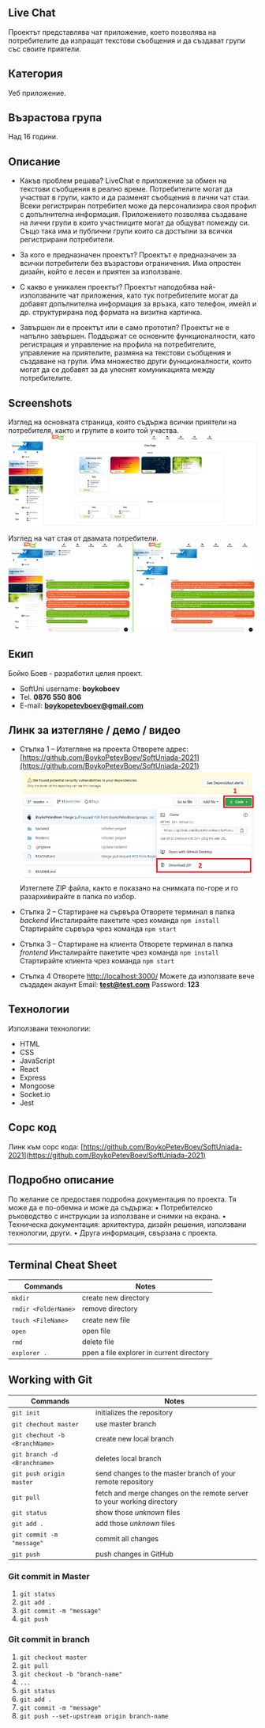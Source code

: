 ## Live Chat
Проектът представлява чат приложение, което позволява на потребителите да изпращат текстови съобщения и да създават групи със своите приятели.

## Категория
Уеб приложение.

## Възрастова група
Над 16 години.

## Описание
* Какъв проблем решава?
LiveChat е приложение за обмен на текстови съобщения в реално време.  Потребителите могат да участват в групи, както и да разменят съобщения в лични чат стаи. Всеки регистриран потребител може да персонализира своя профил с допълнителна информация. Приложението позволява създаване на лични групи в които участниците могат да общуват помежду си. Също така има и публични групи които са достъпни за всички регистрирани потребители.

* За кого е предназначен проектът?
Проектът е предназначен за всички потребители без възрастови ограничения. Има опростен дизайн, който е лесен и приятен за използване.  

* С какво е уникален проектът?
Проектът наподобява най-използваните чат приложения, като тук потребителите могат да добавят допълнителна информация за връзка, като телефон, имейл и др. структурирана под формата на визитна картичка.  

* Завършен ли е проектът или е само прототип?
Проектът не е напълно завършен. Поддържат се основните функционалности, като регистрация и управление на профила на потребителите, управление на приятелите, размяна на текстови съобщения и създаване на групи. Има множество други функционалности, които могат да се добавят за да улеснят комуникацията между потребителите.	


## Screenshots
Изглед на основната страница, която съдържа всички приятели на потребителя, както и групите в които той участва.
![home-page](REAMDE/home-page.png)

Изглед на чат стая от двамата потребители.
![chat-page](REAMDE/chat-page.png)

## Екип
 Бойко Боев - разработил целия проект.
* SoftUni username: **boykoboev**
* Tel. **0876 550 806**
* E-mail: **boykopetevboev@gmail.com**

## Линк за изтегляне / демо / видео
* Стъпка 1 – Изтегляне на проекта
Отворете адрес:  [https://github.com/BoykoPetevBoev/SoftUniada-2021](https://github.com/BoykoPetevBoev/SoftUniada-2021)
 ![download](REAMDE/download.png)
Изтеглете ZIP файла, както е показано на снимката по-горе и го разархивирайте в папка по избор.

*	Стъпка 2 – Стартиране на сървъра
Отворете терминал в папка *backend* 
Инсталирайте пакетите чрез команда 
```npm install```
Стартирайте сървъра чрез команда 
```npm start```

*	Стъпка 3 – Стартиране на клиента
Отворете терминал в папка *frontend*
Инсталирайте пакетите чрез команда 
```npm install```
Стартирайте клиента чрез команда 
```npm start```

*	Стъпка 4 
Отворете [http://localhost:3000/](http://localhost:3000/)
Можете да използвате вече създаден акаунт 
Email:  **test@test.com**
Password: **123**


## Технологии
Използвани технологии: 
*	HTML
*	CSS
*	JavaScript
*	React
*	Express
*	Mongoose
*	Socket.io
*	Jest


## Сорс код
Линк към сорс кода: [https://github.com/BoykoPetevBoev/SoftUniada-2021](https://github.com/BoykoPetevBoev/SoftUniada-2021)

## Подробно описание
По желание се предоставя подробна документация по проекта. Тя може да е по-обемна и
може да съдържа:
• Потребителско ръководство с инструкции за използване и снимки на екрана.
• Техническа документация: архитектура, дизайн решения, използвани технологии,
други.
• Друга информация, свързана с проекта.

<hr>

## Terminal Cheat Sheet

| Commands | Notes |
| -------- | ----- |
| `mkdir`  | create new directory |
| `rmdir <FolderName>`  | remove directory |
| `touch <FileName>` | create new file |
| `open ` | open file |
| `rmd` | delete file |
| `explorer .` | ppen a file explorer in current directory |

## Working with Git

| Commands | Notes |
| -------- | ----- |
| `git init` | initializes the repository |
| `git chechout master` | use master branch |
| `git chechout -b <BranchName>` | create new local branch |
| `git branch -d <Branchname>`   | deletes local branch |
| `git push origin master` | send changes to the master branch of your remote repository |
| `git pull` | fetch and merge changes on the remote server to your working directory |
| `git status` | show those *unknown* files |
| `git add .` |  add those *unknown* files |
| `git commit -m "message"` |  commit all changes |
| `git push` | push changes in GitHub |

### Git commit in Master
1. `git status`
2. `git add .`
3. `git commit -m "message"` 
4. `git push`

### Git commit in branch
1. `git checkout master`
2. `git pull`
3. `git checkout -b "branch-name"`
4. `...`
5. `git status`
6. `git add .`
7. `git commit -m "message"` 
8. `git push --set-upstream origin branch-name`
